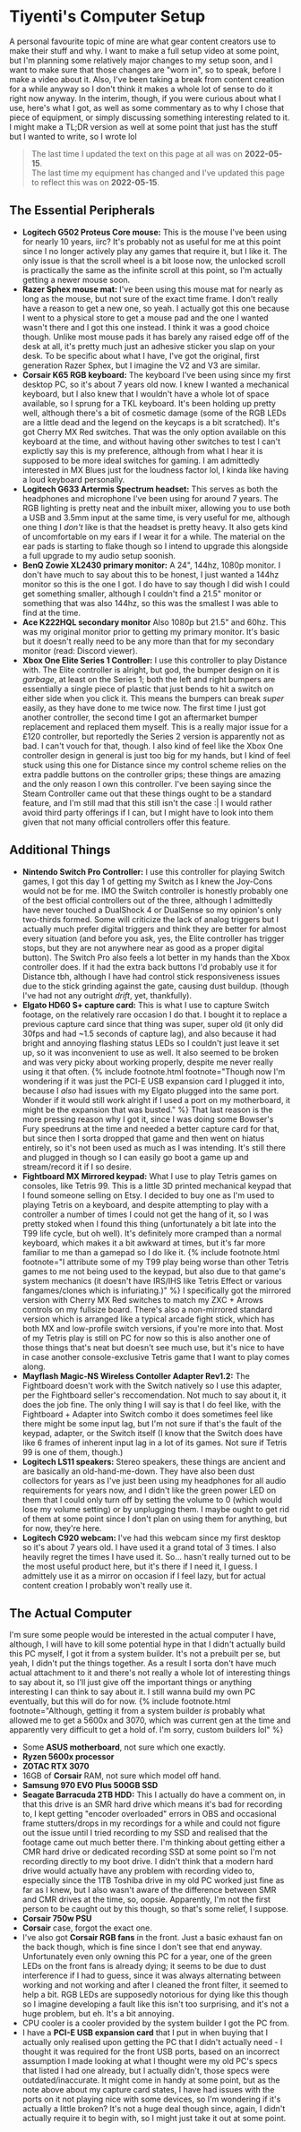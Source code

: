 ---
---
# Tiyenti's Computer Setup
A personal favourite topic of mine are what gear content creators use to make their stuff and
why. I want to make a full setup video at some point, but I'm planning some relatively major
changes to my setup soon, and I want to make sure that those changes are "worn in", so to speak,
before I make a video about it. Also, I've been taking a break from content creation for a while
anyway so I don't think it makes a whole lot of sense to do it right now anyway. In the interim,
though, if you were curious about what I use, here's what I got, as well as some commentary
as to why I chose that piece of equipment, or simply discussing something interesting related
to it. I might make a TL;DR version as well at some point that just has the stuff but I wanted
to write, so I wrote lol

> The last time I updated the text on this page at all was on **2022-05-15**.  
> The last time my equipment has changed and I've updated this page to reflect this was on **2022-05-15**. 

## The Essential Peripherals
* **Logitech G502 Proteus Core mouse:**
This is the mouse I've been using for nearly 10 years, iirc? It's probably not as useful for me
at this point since I no longer actively play any games that require it, but I like it. The
only issue is that the scroll wheel is a bit loose now, the unlocked scroll is practically the
same as the infinite scroll at this point, so I'm actually getting a newer mouse soon.
* **Razer Sphex mouse mat:**
I've been using this mouse mat for nearly as long as the mouse, but not sure of the exact time frame. I don't really have a reason to get a new one, so yeah. I actually got this one because I went to a physical store to get a mouse pad and the one I wanted wasn't there and I got this one instead. I think it was a good choice though. Unlike most mouse pads it has barely any raised edge off of the desk at all, it's pretty much just an adhesive sticker you slap on your desk. To be specific about what I have, I've got the original, first generation Razer Sphex, but I imagine the V2 and V3 are similar.
* **Corsair K65 RGB keyboard:**
The keyboard I've been using since my first desktop PC, so it's about 7 years old now. I knew I wanted a mechanical keyboard, but I also knew that I wouldn't have a whole lot of space
available, so I sprung for a TKL keyboard. It's been holding up pretty well, although there's a bit of cosmetic damage (some of the RGB LEDs are a little dead and the legend on the keycaps
is a bit scratched). It's got Cherry MX Red switches. That was the only option available on
this keyboard at the time, and without having other switches to test I can't explictly say
this is my preference, although from what I hear it is supposed to be more ideal switches for gaming. I am admittedly interested in MX Blues just for the loudness factor lol, I kinda like having a loud keyboard personally.
* **Logitech G633 Artermis Spectrum headset:**
This serves as both the headphones and microphone I've been using for around 7 years. The RGB
lighting is pretty neat and the inbuilt mixer, allowing you to use both a USB and 3.5mm input
at the same time, is very useful for me, although one thing I *don't* like is that the headset
is pretty heavy. It also gets kind of uncomfortable on my ears if I wear it for a while. The material on the ear pads is starting to flake though so I intend to upgrade this alongside a
full upgrade to my audio setup soonish.
* **BenQ Zowie XL2430 primary monitor:** A 24", 144hz, 1080p monitor. I don't have much to say about this to be honest, I just wanted a 144hz monitor so this is the one I got. I do have to say though I did wish I could get something smaller, although I couldn't find a 21.5" monitor
or something that was also 144hz, so this was the smallest I was able to find at the time.
* **Ace K222HQL secondary monitor** Also 1080p but 21.5" and 60hz. This was my original monitor prior to getting my primary monitor. It's basic but it doesn't really need to be any more than that for my secondary monitor (read: Discord viewer).
* **Xbox One Elite Series 1 Controller:** I use this controller to play Distance with. The Elite controller is alright, but god, the bumper design on it is *garbage*, at least on the Series 1; both the left and right bumpers are essentially a single piece of plastic that just bends to hit a switch on either side when you click it. This means the bumpers can break *super* easily, as they have done to me twice now. The first time I just got another controller, the second time I got an aftermarket bumper replacement and replaced them myself. This is a really major issue for a £120 controller, but reportedly the Series 2 version is apparently not as bad. I can't vouch for that, though. I also kind of feel like the Xbox One controller design in general is just too big for my hands, but I kind of feel stuck using this one for Distance since my control scheme relies on the extra paddle buttons on the controller grips; these things are amazing and the only reason I own this controller. I've been saying since the Steam Controller came out that these things ought to be a standard feature, and I'm still mad that this still isn't the case :\| I would rather avoid third party offerings if I can, but I might have to look into them given that not many official controllers offer this feature.

## Additional Things
* **Nintendo Switch Pro Controller:** I use this controller for playing Switch games, I got this day 1 of getting my Switch as I knew the Joy-Cons would not be for me. IMO the Switch controller is honestly probably one of the best official controllers out of the three, although I admittedly have never touched a DualShock 4 or DualSense so my opinion's only two-thirds formed. Some will criticize the lack of analog triggers but I actually much prefer digital triggers and think they are better for almost every situation (and before you ask, yes, the Elite controller has trigger stops, but they are not anywhere near as good as a proper digital button). The Switch Pro also feels a lot better in my hands than the Xbox controller does. If it had the extra back buttons I'd probably use it for Distance tbh, although I have had control stick responsiveness issues due to the stick grinding against the gate, causing dust buildup. (though I've had not any outright *drift*, yet, thankfully).
* **Elgato HD60 S+ capture card:** This is what I use to capture Switch footage, on the relatively rare occasion I do that. I bought it to replace a previous capture card since that thing was super, super old (it only did 30fps and had ~1.5 seconds of capture lag), and also because it had bright and annoying flashing status LEDs so I couldn't just leave it set up, so it was inconvenient to use as well. It also seemed to be broken and was very picky about working properly, despite me never really using it that often. {% include footnote.html footnote="Though now I'm wondering if it was just the PCI-E USB expansion card I plugged it into, because I *also* had issues with my Elgato plugged into the same port. Wonder if it would still work alright if I used a port on my motherboard, it might be the expansion that was busted." %} That last reason is the more pressing reason why I got it, since I was doing some Bowser's Fury speedruns at the time and needed a better capture card for that, but since then I sorta dropped that game and then went on hiatus entirely, so it's not been used as much as I was intending. It's still there and plugged in though so I can easily go boot a game up and stream/record it if I so desire.
* **Fightboard MX Mirrored keypad:** What I use to play Tetris games on consoles, like Tetris 99. This is a little 3D printed mechanical keypad that I found someone selling on Etsy. I decided to buy one as I'm used to playing Tetris on a keyboard, and despite attempting to play with a controller a number of times I could not get the hang of it, so I was pretty stoked when I found this thing (unfortunately a bit late into the T99 life cycle, but oh well). It's definitely more cramped than a normal keyboard, which makes it a bit awkward at times, but it's far more familiar to me than
a gamepad so I do like it. {% include footnote.html footnote="I attribute some of my T99 play being worse than other Tetris games to me not being used to the keypad, but also due to that game's system mechanics (it doesn't have IRS/IHS like Tetris Effect or various fangames/clones which is infuriating.)" %} I specifically got the mirrored version with Cherry MX Red switches to match my ZXC + Arrows controls on my fullsize board. There's also a non-mirrored standard version which is arranged like a typical arcade fight stick, which has both MX and low-profile
switch versions, if you're more into that. Most of my Tetris play is still on PC for now so this is also another one of those things that's neat but doesn't see much use, but it's nice to have in case another console-exclusive Tetris game that I want to play comes along.
* **Mayflash Magic-NS Wireless Contoller Adapter Rev1.2:** The Fightboard doesn't work with the Switch natively so I use this adapter, per the Fightboard seller's reccomendation. Not much to say about it, it does the job fine. The only thing I will say is that I do feel like, with the Fightboard + Adapter into Switch combo it does sometimes feel like there might be some input lag, but I'm not sure if that's the fault of the keypad, adapter, or the Switch itself (I know that the Switch does have like 6 frames of inherent input lag in a lot of its games. Not sure if Tetris 99 is one of them, though.)
* **Logitech LS11 speakers:** Stereo speakers, these things are ancient and are basically an old-hand-me-down. They have also been dust collectors for years as I've just been using my headphones for all audio requirements for years now, and I didn't like the green power LED on them that I could only turn off by setting the volume to 0 (which would lose my volume setting) or by unplugging them. I maybe ought to get rid of them at some point since I don't plan on using them for anything, but for now, they're here.
* **Logitech C920 webcam:** I've had this webcam since my first desktop so it's about 7 years old. I have used it a grand total of 3 times. I also heavily regret the times I have used it. So... hasn't really turned out to be the most useful product here, but it's there if I need it, I guess. I admittely use it as a mirror on occasion if I feel lazy, but for actual content creation I probably won't really use it.

## The Actual Computer
I'm sure some people would be interested in the actual computer I have, although, I will have
to kill some potential hype in that I didn't actually build this PC myself, I got it from a
system builder. It's not a prebuilt per se, but yeah, I didn't put the things together. As
a result I sorta don't have much actual attachment to it and there's not really a whole lot
of interesting things to say about it, so I'll just give off the important things or anything
interesting I can think to say about it. I still wanna build my own PC eventually, but this
will do for now. {% include footnote.html footnote="Although, getting it from a system builder *is* probably what allowed me to get a 5600x and 3070, which was current gen at the time and apparently very difficult to get a hold of. I'm sorry, custom builders lol" %}

* Some **ASUS motherboard**, not sure which one exactly.
* **Ryzen 5600x processor**
* **ZOTAC RTX 3070**
* 16GB of **Corsair** RAM, not sure which model off hand.
* **Samsung 970 EVO Plus 500GB SSD**
* **Seagate Barracuda 2TB HDD:** This I actually do have a comment on, in that this drive is an SMR hard drive which means it's bad for recording to, I kept getting "encoder overloaded" errors in OBS and occasional frame stutters/drops in my recordings for a while and could not figure out the issue until I tried recording to my SSD and realised that the footage came out much better there. I'm thinking about getting either a CMR hard drive or dedicated recording SSD at some point so I'm not recording directly to my boot drive. I didn't think that a modern hard drive would actually have any problem with recording video to, especially since the 1TB Toshiba drive in my old PC worked just fine as far as I knew, but I also wasn't aware of the difference between SMR and CMR drives at the time, so, oopsie. Apparently, I'm not the first person to be caught out by this though, so that's some relief, I suppose.
* **Corsair 750w PSU**
* **Corsair** case, forgot the exact one.
* I've also got **Corsair RGB fans** in the front. Just a basic exhaust fan on the back though, which is fine since I don't see that end anyway. Unfortunately even only owning this PC for a year, one of the green LEDs on the front fans is already dying; it seems to be due to dust interference if I had to guess, since it was always alternating between working and not working and after I cleaned the front filter, it seemed to help a bit. RGB LEDs are supposedly notorious for dying like this though so I imagine developing a fault like this isn't too surprising, and it's not a huge problem, but eh. It's a bit annoying.
* CPU cooler is a cooler provided by the system builder I got the PC from.
* I have a **PCI-E USB expansion card** that I put in when buying that I actually only realised upon getting the PC that I didn't actually need - I thought it was required for the front USB ports, based on an incorrect assumption I made looking at what I thought were my old PC's specs that listed I had one already, but I actually didn't, those specs were outdated/inaccurate. It might come in handy at some point, but as the note above about my capture card states, I have had issues with the ports on it not playing nice with some devices, so I'm wondering if it's actually a little broken? It's not a huge deal though since, again, I didn't actually require it to begin with, so I might just take it out at some point.